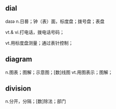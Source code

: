 ## dial
daɪə
n.日晷；钟（表）面，标度盘；拨号盘；表盘

vt.& vi.打电话，拨电话号码；

vt.用标度盘测量；通过表针控制；

## diagram
n.图表；图解；示意图；[数]线图
vt.用图表示；图解；

## division
n.分开，分隔；[数]除法；部门